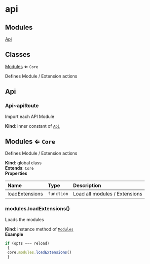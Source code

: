 # api

## Modules

[Api](api.md#module_Api)

## Classes

[Modules](api.md#Modules) ⇐ `Core`

Defines Module / Extension actions

## Api

### Api~apiRoute

Import each API Module

**Kind**: inner constant of [`Api`](api.md#module_Api)  


## Modules ⇐ `Core`

Defines Module / Extension actions

**Kind**: global class  
**Extends**: `Core`  
**Properties**

| Name | Type | Description |
| :--- | :--- | :--- |
| loadExtensions | `function` | Load all modules / Extensions |

### modules.loadExtensions\(\)

Loads the modules

**Kind**: instance method of [`Modules`](api.md#Modules)  
**Example**

```javascript
if (opts === reload)
 {
 core.modules.loadExtensions()
 }
```


